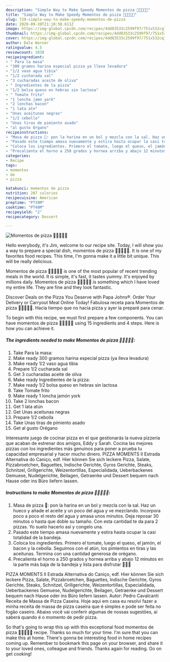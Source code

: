 ```yaml
---
description: "Simple Way to Make Speedy Momentos de pizza 🍕🍕🍕🍕🍕"
title: "Simple Way to Make Speedy Momentos de pizza 🍕🍕🍕🍕🍕"
slug: 729-simple-way-to-make-speedy-momentos-de-pizza
date: 2020-09-30T21:10:50.611Z
image: https://img-global.cpcdn.com/recipes/4dd83533c2599f97/751x532cq70/momentos-de-pizza-🍕🍕🍕🍕🍕-foto-principal.jpg
thumbnail: https://img-global.cpcdn.com/recipes/4dd83533c2599f97/751x532cq70/momentos-de-pizza-🍕🍕🍕🍕🍕-foto-principal.jpg
cover: https://img-global.cpcdn.com/recipes/4dd83533c2599f97/751x532cq70/momentos-de-pizza-🍕🍕🍕🍕🍕-foto-principal.jpg
author: Dale Warner
ratingvalue: 4.5
reviewcount: 1038
recipeingredient:
- " Para la masa"
- "300 gramos harina especial pizza ya lleva levadura"
- "1/2 vaso agua tibia"
- "1/2 cucharada sal"
- "3 cucharadas aceite de oliva"
- " Ingredientes de la pizza"
- "1/2 bolsa queso en hebras sin lactosa"
- " Tomate frito"
- "1 loncha jamn york"
- "2 lonchas bacon"
- "1 lata atn"
- "Unas aceitunas negras"
- "1/2 cebolla"
- "Unas tiras de pimiento asado"
- "al gusto Organo"
recipeinstructions:
- "Masa de pizza 🍕: pon la harina en un bol y mezcla con la sal. Haz un hueco y añade el aceite y un poco del agua y ve mezclando. Incorpora poco a poco el resto del agua y amasa unos minutos. Deja reposar 30 minutos o hasta que doble su tamaño. Con esta cantidad te da para 2 pizzas. Yo suelo hacerlo así y congelo una."
- "Pasado este tiempo amasa nuevamente y estira hasta ocupar la casi totalidad de la bandeja."
- "Coloca los ingredientes. Primero el tomate, luego el queso, el jamón, el bacon y la cebolla. Seguimos con el atún, los pimientos en tiras y las aceitunas. Termina con una cantidad generosa de orégano."
- "Precalienta el horno a 250 grados y hornea arriba y abajo 12 minutos en la parte más baja de la bandeja y lista para disfrutar 🥳🥳🥳"
categories:
- Recipe
tags:
- momentos
- de
- pizza

katakunci: momentos de pizza 
nutrition: 207 calories
recipecuisine: American
preptime: "PT39M"
cooktime: "PT40M"
recipeyield: "2"
recipecategory: Dessert

---
```



![Momentos de pizza 🍕🍕🍕🍕🍕](https://img-global.cpcdn.com/recipes/4dd83533c2599f97/751x532cq70/momentos-de-pizza-🍕🍕🍕🍕🍕-foto-principal.jpg)

Hello everybody, it's Jim, welcome to our recipe site. Today, I will show you a way to prepare a special dish, momentos de pizza 🍕🍕🍕🍕🍕. It is one of my favorites food recipes. This time, I'm gonna make it a little bit unique. This will be really delicious.

Momentos de pizza 🍕🍕🍕🍕🍕 is one of the most popular of recent trending meals in the world. It is simple, it's fast, it tastes yummy. It's enjoyed by millions daily. Momentos de pizza 🍕🍕🍕🍕🍕 is something which I have loved my entire life. They are fine and they look fantastic.

Discover Deals on the Pizza You Deserve with Papa Johns®. Order Your Delivery or Carryout Meal Online Today! Fabulosa receta para Momentos de pizza 🍕🍕🍕🍕🍕. Hacía tiempo que no hacía pizza y ayer la preparé para cenar.


To begin with this recipe, we must first prepare a few components. You can have momentos de pizza 🍕🍕🍕🍕🍕 using 15 ingredients and 4 steps. Here is how you can achieve it.

<!--inarticleads1-->

##### The ingredients needed to make Momentos de pizza 🍕🍕🍕🍕🍕:

1. Take  Para la masa:
1. Make ready 300 gramos harina especial pizza (ya lleva levadura)
1. Make ready 1/2 vaso agua tibia
1. Prepare 1/2 cucharada sal
1. Get 3 cucharadas aceite de oliva
1. Make ready  Ingredientes de la pizza:
1. Make ready 1/2 bolsa queso en hebras sin lactosa
1. Take  Tomate frito
1. Make ready 1 loncha jamón york
1. Take 2 lonchas bacon
1. Get 1 lata atún
1. Get Unas aceitunas negras
1. Prepare 1/2 cebolla
1. Take Unas tiras de pimiento asado
1. Get al gusto Orégano


Interesante juego de cocinar pizza en el que gestionarás la nueva pizzería que acaban de estrenar dos amigos, Eddy y Sarah. Cocina las mejores pizzas con los ingredientes más genuinos para poner a prueba tu capacidad empresarial y hacer mucho dinero. PIZZA MOMENTS II Estrada Alternativa do Caniço, edf. Hier können Sie sich leckere Pizza, Salate, Pizzabroetchen, Baguettes, Indische Gerichte, Gyros Gerichte, Steaks, Schnitzel, Grillgerichte, Weizentortillas, Especialidada, Ueberbackenes Gemuese, Nudelgerichte, Beilagen, Getraenke und Dessert bequem nach Hause oder ins Büro liefern lassen. 

<!--inarticleads2-->

##### Instructions to make Momentos de pizza 🍕🍕🍕🍕🍕:

1. Masa de pizza 🍕: pon la harina en un bol y mezcla con la sal. Haz un hueco y añade el aceite y un poco del agua y ve mezclando. Incorpora poco a poco el resto del agua y amasa unos minutos. Deja reposar 30 minutos o hasta que doble su tamaño. Con esta cantidad te da para 2 pizzas. Yo suelo hacerlo así y congelo una.
1. Pasado este tiempo amasa nuevamente y estira hasta ocupar la casi totalidad de la bandeja.
1. Coloca los ingredientes. Primero el tomate, luego el queso, el jamón, el bacon y la cebolla. Seguimos con el atún, los pimientos en tiras y las aceitunas. Termina con una cantidad generosa de orégano.
1. Precalienta el horno a 250 grados y hornea arriba y abajo 12 minutos en la parte más baja de la bandeja y lista para disfrutar 🥳🥳🥳


PIZZA MOMENTS II Estrada Alternativa do Caniço, edf. Hier können Sie sich leckere Pizza, Salate, Pizzabroetchen, Baguettes, Indische Gerichte, Gyros Gerichte, Steaks, Schnitzel, Grillgerichte, Weizentortillas, Especialidada, Ueberbackenes Gemuese, Nudelgerichte, Beilagen, Getraenke und Dessert bequem nach Hause oder ins Büro liefern lassen. Autor: Pedro Cavalcanti Receita de Massa de Pizza Caseira. Hoje aqui em casa eu resolvi fazer a minha receita de massa de pizza caseira que é simples e pode ser feita no fogão caseiro. Abaixo você vai conferir algumas de nossas sugestões, aí saberá quando é o momento de pedir pizza. 

So that's going to wrap this up with this exceptional food momentos de pizza 🍕🍕🍕🍕🍕 recipe. Thanks so much for your time. I'm sure that you can make this at home. There's gonna be interesting food in home recipes coming up. Remember to bookmark this page on your browser, and share it to your loved ones, colleague and friends. Thanks again for reading. Go on get cooking!
